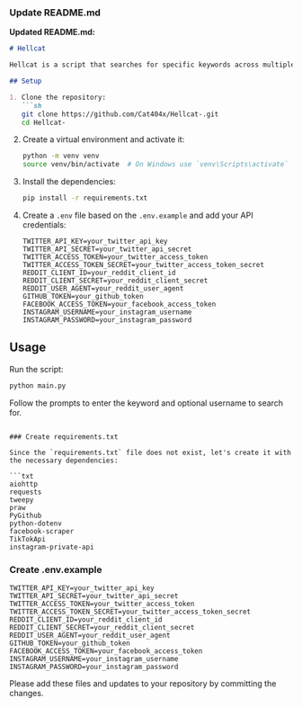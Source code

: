 ### Update README.md

**Updated README.md:**
```markdown
# Hellcat

Hellcat is a script that searches for specific keywords across multiple social media platforms and saves the results to a CSV file.

## Setup

1. Clone the repository:
   ```sh
   git clone https://github.com/Cat404x/Hellcat-.git
   cd Hellcat-
   ```

2. Create a virtual environment and activate it:
   ```sh
   python -m venv venv
   source venv/bin/activate  # On Windows use `venv\Scripts\activate`
   ```

3. Install the dependencies:
   ```sh
   pip install -r requirements.txt
   ```

4. Create a `.env` file based on the `.env.example` and add your API credentials:
   ```env
   TWITTER_API_KEY=your_twitter_api_key
   TWITTER_API_SECRET=your_twitter_api_secret
   TWITTER_ACCESS_TOKEN=your_twitter_access_token
   TWITTER_ACCESS_TOKEN_SECRET=your_twitter_access_token_secret
   REDDIT_CLIENT_ID=your_reddit_client_id
   REDDIT_CLIENT_SECRET=your_reddit_client_secret
   REDDIT_USER_AGENT=your_reddit_user_agent
   GITHUB_TOKEN=your_github_token
   FACEBOOK_ACCESS_TOKEN=your_facebook_access_token
   INSTAGRAM_USERNAME=your_instagram_username
   INSTAGRAM_PASSWORD=your_instagram_password
   ```

## Usage

Run the script:
```sh
python main.py
```

Follow the prompts to enter the keyword and optional username to search for.
```

### Create requirements.txt

Since the `requirements.txt` file does not exist, let's create it with the necessary dependencies:

```txt
aiohttp
requests
tweepy
praw
PyGithub
python-dotenv
facebook-scraper
TikTokApi
instagram-private-api
```

### Create .env.example

```env
TWITTER_API_KEY=your_twitter_api_key
TWITTER_API_SECRET=your_twitter_api_secret
TWITTER_ACCESS_TOKEN=your_twitter_access_token
TWITTER_ACCESS_TOKEN_SECRET=your_twitter_access_token_secret
REDDIT_CLIENT_ID=your_reddit_client_id
REDDIT_CLIENT_SECRET=your_reddit_client_secret
REDDIT_USER_AGENT=your_reddit_user_agent
GITHUB_TOKEN=your_github_token
FACEBOOK_ACCESS_TOKEN=your_facebook_access_token
INSTAGRAM_USERNAME=your_instagram_username
INSTAGRAM_PASSWORD=your_instagram_password
```

Please add these files and updates to your repository by committing the changes.